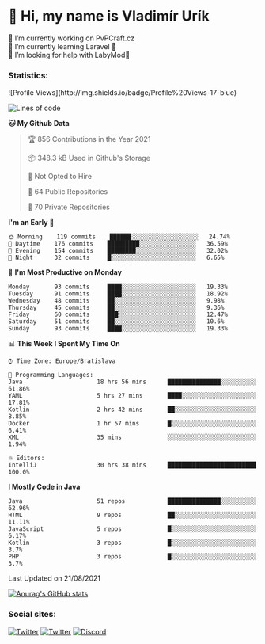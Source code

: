 <h1> 👋 Hi, my name is Vladimír Urík</h1>
<p>
 🔭 I’m currently working on PvPCraft.cz<br>
 🌱 I’m currently learning Laravel 💙<br>
 🤔 I’m looking for help with LabyMod💝<br>
</p>
<h3>Statistics:</h3>
<!--START_SECTION:waka-->
![Profile Views](http://img.shields.io/badge/Profile%20Views-17-blue)

![Lines of code](https://img.shields.io/badge/From%20Hello%20World%20I%27ve%20Written-3.9%20million%20lines%20of%20code-blue)

**🐱 My Github Data** 

> 🏆 856 Contributions in the Year 2021
 > 
> 📦 348.3 kB Used in Github's Storage 
 > 
> 🚫 Not Opted to Hire
 > 
> 📜 64 Public Repositories 
 > 
> 🔑 70 Private Repositories  
 > 
**I'm an Early 🐤** 

```text
🌞 Morning    119 commits    ██████░░░░░░░░░░░░░░░░░░░   24.74% 
🌆 Daytime    176 commits    █████████░░░░░░░░░░░░░░░░   36.59% 
🌃 Evening    154 commits    ████████░░░░░░░░░░░░░░░░░   32.02% 
🌙 Night      32 commits     █░░░░░░░░░░░░░░░░░░░░░░░░   6.65%

```
📅 **I'm Most Productive on Monday** 

```text
Monday       93 commits     ████░░░░░░░░░░░░░░░░░░░░░   19.33% 
Tuesday      91 commits     ████░░░░░░░░░░░░░░░░░░░░░   18.92% 
Wednesday    48 commits     ██░░░░░░░░░░░░░░░░░░░░░░░   9.98% 
Thursday     45 commits     ██░░░░░░░░░░░░░░░░░░░░░░░   9.36% 
Friday       60 commits     ███░░░░░░░░░░░░░░░░░░░░░░   12.47% 
Saturday     51 commits     ██░░░░░░░░░░░░░░░░░░░░░░░   10.6% 
Sunday       93 commits     ████░░░░░░░░░░░░░░░░░░░░░   19.33%

```


📊 **This Week I Spent My Time On** 

```text
⌚︎ Time Zone: Europe/Bratislava

💬 Programming Languages: 
Java                     18 hrs 56 mins      ███████████████░░░░░░░░░░   61.86% 
YAML                     5 hrs 27 mins       ████░░░░░░░░░░░░░░░░░░░░░   17.81% 
Kotlin                   2 hrs 42 mins       ██░░░░░░░░░░░░░░░░░░░░░░░   8.85% 
Docker                   1 hr 57 mins        █░░░░░░░░░░░░░░░░░░░░░░░░   6.41% 
XML                      35 mins             ░░░░░░░░░░░░░░░░░░░░░░░░░   1.94%

🔥 Editors: 
IntelliJ                 30 hrs 38 mins      █████████████████████████   100.0%

```

**I Mostly Code in Java** 

```text
Java                     51 repos            ███████████████░░░░░░░░░░   62.96% 
HTML                     9 repos             ██░░░░░░░░░░░░░░░░░░░░░░░   11.11% 
JavaScript               5 repos             █░░░░░░░░░░░░░░░░░░░░░░░░   6.17% 
Kotlin                   3 repos             █░░░░░░░░░░░░░░░░░░░░░░░░   3.7% 
PHP                      3 repos             █░░░░░░░░░░░░░░░░░░░░░░░░   3.7%

```



 Last Updated on 21/08/2021
<!--END_SECTION:waka-->

[![Anurag's GitHub stats](https://github-readme-stats.vercel.app/api?username=vladimir-urik)](https://github.com/anuraghazra/github-readme-stats)

<h3>Social sites:</h3>
<p><a href="https://twitter.com/GGGEDR" target="_blank"><img alt="Twitter" src="https://img.shields.io/badge/twitter-%231DA1F2.svg?&style=for-the-badge&logo=twitter&logoColor=white" /></a> <a href="https://www.reddit.com/user/GGGEDR" target="_blank"><img alt="Twitter" src="https://img.shields.io/badge/reddit-%23FE6262.svg?&style=for-the-badge&logo=reddit&logoColor=white" /></a> <a href="https://discord.com/users/535708984959827978" target="_blank"><img alt="Discord" src="https://img.shields.io/badge/discord-%235865f2.svg?&style=for-the-badge&logo=discord&logoColor=white" />
</p>
